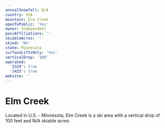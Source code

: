 ```yaml
---
annualSnowfall: N/A
country: USA
mountain: Elm Creek
openToPublic: 'Yes'
owner: Independent
passAffiliations: ''
skiableAcres: ''
skied: 'No'
state: Minnesota
surfaceLiftsOnly: 'Yes'
verticalDrop: '100'
operated:
  '2324': true
  '2425': true
website: ''
---
```



# Elm Creek

Located in U.S. - Minnesota, Elm Creek is a ski area with a vertical drop of 100 feet and N/A skiable acres.
